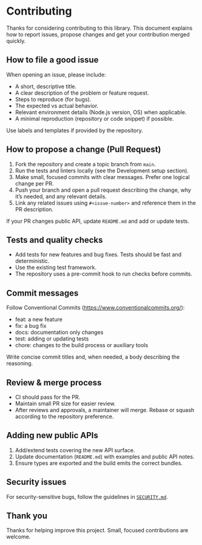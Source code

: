 # Contributing

Thanks for considering contributing to this library. This document explains how to report issues, propose changes and get your contribution merged quickly.

## How to file a good issue

When opening an issue, please include:

- A short, descriptive title.
- A clear description of the problem or feature request.
- Steps to reproduce (for bugs).
- The expected vs actual behavior.
- Relevant environment details (Node.js version, OS) when applicable.
- A minimal reproduction (repository or code snippet) if possible.

Use labels and templates if provided by the repository.

## How to propose a change (Pull Request)

1. Fork the repository and create a topic branch from `main`.
2. Run the tests and linters locally (see the Development setup section).
3. Make small, focused commits with clear messages. Prefer one logical change per PR.
4. Push your branch and open a pull request describing the change, why it’s needed, and any relevant details.
5. Link any related issues using `#<issue-number>` and reference them in the PR description.

If your PR changes public API, update `README.md` and add or update tests.

## Tests and quality checks

- Add tests for new features and bug fixes. Tests should be fast and deterministic.
- Use the existing test framework.
- The repository uses a pre-commit hook to run checks before commits.

## Commit messages

Follow Conventional Commits (https://www.conventionalcommits.org/):

- feat: a new feature
- fix: a bug fix
- docs: documentation only changes
- test: adding or updating tests
- chore: changes to the build process or auxiliary tools

Write concise commit titles and, when needed, a body describing the reasoning.

## Review & merge process

- CI should pass for the PR.
- Maintain small PR size for easier review.
- After reviews and approvals, a maintainer will merge. Rebase or squash according to the repository preference.

## Adding new public APIs

1. Add/extend tests covering the new API surface.
2. Update documentation (`README.md`) with examples and public API notes.
3. Ensure types are exported and the build emits the correct bundles.

## Security issues

For security-sensitive bugs, follow the guidelines in [`SECURITY.md`](SECURITY.md).

## Thank you

Thanks for helping improve this project. Small, focused contributions are welcome.
